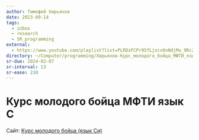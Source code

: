 ```yaml
---
author: Тимофей Хирьянов
date: 2023-09-14
tags:
  - inbox
  - research
  - SR_programming
external:
  - https://www.youtube.com/playlist?list=PLRDzFCPr95fLjzcv6nNdjMu_9RcZgIM9U
directory: ~/Computer/programming/Хирьянов-Курс_молодого_бойца_МФТИ_язык_С/
sr-due: 2024-02-07
sr-interval: 13
sr-ease: 210
---
```


# Курс молодого бойца МФТИ язык С

Сайт: [Курс молодого бойца (язык Си)](https://cs.mipt.ru/c_intro/)


